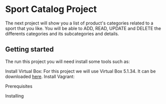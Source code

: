 # Sport Catalog Project

The next project will show you a list of product's categories related to a sport that you like.
You will be able to ADD, READ, UPDATE and DELETE the differents categories and its subcategories and details.

## Getting started

The run this project you will need install some tools such as:

Install Virtual Box: For this project we will use Virtual Box 5.1.34. It can be downloaded [here].
Install  Vagrant:





[here]:https://www.virtualbox.org/wiki/Download_Old_Builds_5_0
Prerequisites

Installing
